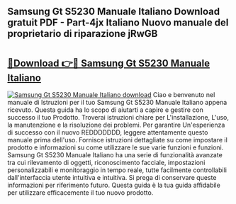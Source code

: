 ## Samsung Gt S5230 Manuale Italiano Download gratuit PDF - Part-4jx Italiano Nuovo manuale del proprietario di riparazione jRwGB

# <h2><a href="http://dfgrgp.blite.top/?on=Samsung+Gt+S5230+Manuale+Italiano">🔗Download 👉🔴 Samsung Gt S5230 Manuale Italiano</a></h2>

[![Samsung Gt S5230 Manuale Italiano download](https://i.imgur.com/lujVjoI.png)](http://dfgrgp.blite.top/?on=Samsung+Gt+S5230+Manuale+Italiano)
Ciao e benvenuto nel manuale di Istruzioni per il tuo Samsung Gt S5230 Manuale Italiano appena ricevuto. Questa guida ha lo scopo di aiutarti a capire e gestire con successo il tuo Prodotto. Troverai istruzioni chiare per L'installazione, L'uso, la manutenzione e la risoluzione dei problemi. Per garantire Un'esperienza di successo con il nuovo REDDDDDDD, leggere attentamente questo manuale prima dell'uso. Fornisce istruzioni dettagliate su come impostare il prodotto e informazioni su come utilizzare le sue varie funzioni e funzioni. Samsung Gt S5230 Manuale Italiano ha una serie di funzionalità avanzate tra cui rilevamento di oggetti, riconoscimento facciale, impostazioni personalizzabili e monitoraggio in tempo reale, tutte facilmente controllabili dall'interfaccia utente intuitiva e intuitiva. Si prega di conservare queste informazioni per riferimento futuro. Questa guida è la tua guida affidabile per utilizzare efficacemente il tuo nuovo prodotto.
